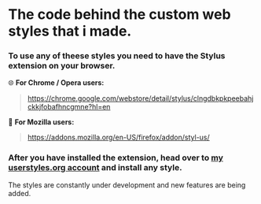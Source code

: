 # The code behind the custom web styles that i made.

### To use any of theese styles you need to have the Stylus extension on your browser.

:globe_with_meridians: **For Chrome / Opera users:**
> https://chrome.google.com/webstore/detail/stylus/clngdbkpkpeebahjckkjfobafhncgmne?hl=en

:fox_face: **For Mozilla users:**
> https://addons.mozilla.org/en-US/firefox/addon/styl-us/

### After you have installed the extension, head over to [my userstyles.org account](https://userstyles.org/users/992379) and install any style.

The styles are constantly under development and new features are being added.
